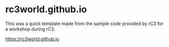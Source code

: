 # rc3world.github.io

This was a quick template made from the sample code provided by rC3 for a workshop during rC3.

https://rc3world.github.io

